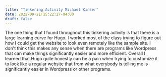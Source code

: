 ```yaml
---
title: "Tinkering Activity Michael Kinser"
date: 2022-09-21T15:22:27-04:00
draft: false
---
```


The one thing that I found throughout this tinkering activity is that there is a large learning curve for Hugo. I worked most of the class trying to figure out how I could get the website to look even remotely like the sample site. I don't think this makes any sense when there are programs like Wordpress that can make things significantly easier and more efficient. Overall I learned that Hugo quite honestly can be a pain when trying to customize it to look like a regular website that from what everybody is telling me is significantly easier in Wordpress or other programs. 